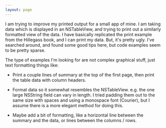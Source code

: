 ```yaml
---
layout: page
---
```




I am trying to improve my printed output for a small app of mine.    I am taking data which is displayed in an NSTableView, and trying to print out a similarly formatted view of the data.   I have basically replicated the print example from the Hillegass book, and I can print my data.   But, it's pretty ugly.     I've searched around, and found some good tips here, but code examples seem to be pretty sparse.

The type of examples I'm looking for are not complex graphical stuff, just text formatting things like:

 - Print a couple lines of summary at the top of the first page,  then print the table data with column headers.

 - Format data so it somewhat resembles the NSTableView.  e.g. the one large NSString field can vary in length.  I tried padding them out to the same size with spaces and using a monospace font (Courier), but I assume there is a more elegant method for doing this.

 - Maybe add a bit of formatting, like a horizontal line between the summary and the data, or lines between the columns / rows.
